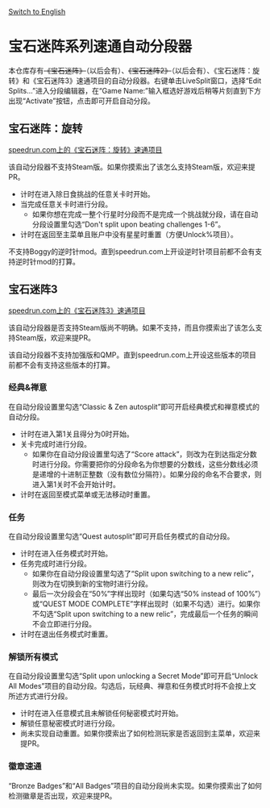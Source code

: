 [Switch to English](./readme.md)

# 宝石迷阵系列速通自动分段器

本仓库存有<s>《宝石迷阵》</s>（以后会有）、<s>《宝石迷阵2》</s>（以后会有）、《宝石迷阵：旋转》和《宝石迷阵3》速通项目的自动分段器。右键单击LiveSplit窗口，选择“Edit Splits...”进入分段编辑器，在“Game Name:”输入框选好游戏后稍等片刻直到下方出现“Activate”按钮，点击即可开启自动分段。

## 宝石迷阵：旋转

[speedrun.com上的《宝石迷阵：旋转》速通项目](https://www.speedrun.com/zh-CN/bejeweledtwist)

该自动分段器不支持Steam版。如果你摸索出了该怎么支持Steam版，欢迎来提PR。

* 计时在进入除日食挑战的任意关卡时开始。
* 当完成任意关卡时进行分段。
  * 如果你想在完成一整个行星时分段而不是完成一个挑战就分段，请在自动分段设置里勾选“Don't split upon beating challenges 1-6”。
* 计时在返回至主菜单且账户中没有星星时重置（方便Unlock%项目）。

不支持Boggy的逆时针mod。直到speedrun.com上开设逆时针项目前都不会有支持逆时针mod的打算。

## 宝石迷阵3

[speedrun.com上的《宝石迷阵3》速通项目](https://www.speedrun.com/zh-CN/bejeweled3)

该自动分段器是否支持Steam版尚不明确。如果不支持，而且你摸索出了该怎么支持Steam版，欢迎来提PR。

该自动分段器不支持加强版和QMP。直到speedrun.com上开设这些版本的项目前都不会有支持这些版本的打算。

### 经典&禅意

在自动分段设置里勾选“Classic & Zen autosplit”即可开启经典模式和禅意模式的自动分段。

* 计时在进入第1关且得分为0时开始。
* 关卡完成时进行分段。
  * 如果你在自动分段设置里勾选了“Score attack”，则改为在到达指定分数时进行分段。你需要把你的分段命名为你想要的分数线，这些分数线必须是递增的十进制正整数（没有数位分隔符）。如果分段的命名不合要求，则进入第1关时不会开始计时。
* 计时在返回至模式菜单或无法移动时重置。

### 任务

在自动分段设置里勾选“Quest autosplit”即可开启任务模式的自动分段。

* 计时在进入任务模式时开始。
* 任务完成时进行分段。
  * 如果你在自动分段设置里勾选了“Split upon switching to a new relic”，则改为在切换到新的宝物时进行分段。
  * 最后一次分段会在“50%”字样出现时（如果勾选“50% instead of 100%”）或“QUEST MODE COMPLETE”字样出现时（如果不勾选）进行。如果你不勾选“Split upon switching to a new relic”，完成最后一个任务的瞬间不会立即进行分段。
* 计时在退出任务模式时重置。

### 解锁所有模式

在自动分段设置里勾选“Split upon unlocking a Secret Mode”即可开启“Unlock All Modes”项目的自动分段。勾选后，玩经典、禅意和任务模式时将不会按上文所述方式进行分段。

* 计时在进入任意模式且未解锁任何秘密模式时开始。
* 解锁任意秘密模式时进行分段。
* 尚未实现自动重置。如果你摸索出了如何检测玩家是否返回到主菜单，欢迎来提PR。

### 徽章速通

“Bronze Badges”和“All Badges”项目的自动分段尚未实现。如果你摸索出了如何检测徽章是否出现，欢迎来提PR。
